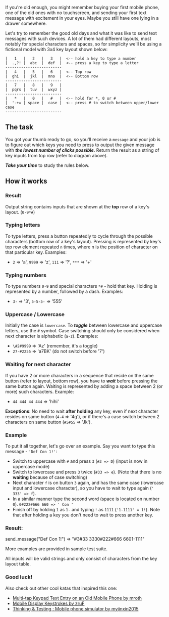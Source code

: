 If you're old enough, you might remember buying your first mobile phone, one of the old ones with no touchscreen, and 
sending your first text message with excitement in your eyes. Maybe you still have one lying in a drawer somewhere.

Let's try to remember the good old days and what it was like to send text messages with such devices. A lot of them had 
different layouts, most notably for special characters and spaces, so for simplicity we'll be using a fictional model 
with 3x4 key layout shown below:


```-------------------------
|   1   |   2   |   3   |  <-- hold a key to type a number
|  .,?! |  abc  |  def  |  <-- press a key to type a letter
-------------------------
|   4   |   5   |   6   |  <-- Top row
|  ghi  |  jkl  |  mno  |  <-- Bottom row
-------------------------
|   7   |   8   |   9   |
|  pqrs |  tuv  |  wxyz |
-------------------------
|   *   |   0   |   #   |  <-- hold for *, 0 or #
|  '-+= | space |  case |  <-- press # to switch between upper/lower case
-------------------------
```

## The task

You got your thumb ready to go, so you'll receive a `message` and your job is to figure out which keys you need to press 
to output the given message with _**the lowest number of clicks possible**_. Return the result as a string of key inputs from top row (refer to diagram above).

_**Take your time**_ to study the rules below.

## How it works

### Result

Output string contains inputs that are shown at the **top** row of a key's layout. (`0-9*#`)

### Typing letters

To type letters, press a button repeatedly to cycle through the possible characters (bottom row of a key's layout). 
Pressing is represented by key's top row element repeated `n` times, where n is the position of character on that 
particular key. Examples:

* `2` => 'a', `9999` => 'z', `111` => '?', `***` => '+'

### Typing numbers

To type numbers `0-9` and special characters `*#` - hold that key. Holding is represented by a number, followed by a 
dash. Examples:

* `3-` => '3', `5-5-5-` => '555'

### Uppercase / Lowercase

Initially the case is `lowercase`. To **_toggle_** between lowercase and uppercase letters, use the `#` symbol. 
Case switching should only be considered when next character is alphabetic (`a-z`). Examples:

* `\#2#9999` => 'Az' (remember, it's a toggle)
* `27-#2255` => 'a7BK' (do not switch before '7')

### Waiting for next character

If you have 2 or more characters in a sequence that reside on the same button (refer to layout, bottom row), you have 
to **_wait_** before pressing the same button again. Waiting is represented by adding a space between 2 (or more) 
such characters. Example:

* `44 444 44 444` => 'hihi'

**Exceptions**: No need to wait **after holding** any key, even if next character resides on same button (`4-4` => '4g'), 
or if there's a case switch between 2 characters on same button (`#5#55` => 'Jk').

### Example

To put it all together, let's go over an example. Say you want to type this message - `'Def Con 1!'`:

* Switch to uppercase with `#` and press `3` (`#3 => D`) (input is now in uppercase mode)
* Switch to lowercase and press `3` twice (`#33 => e`). (Note that there is no **waiting** because of case switching)
* Next character `f` is on button `3` again, and has the same case (lowercase input and lowercase character), so you 
have to wait to type again (`' 333' => f`).
* In a similar manner type the second word (space is located on number `0`). `0#222#666 660 => ' Con '`
* Finish off by holding `1` as `1-` and typing `!` as `1111` (`'1-1111' = 1!`). Note that after holding a key you 
don't need to wait to press another key.

### Result:

send_message("Def Con 1!") => "#3#33 3330#222#666 6601-1111"

More examples are provided in sample test suite.

All inputs will be valid strings and only consist of characters from the key layout table.

### Good luck!

Also check out other cool katas that inspired this one:

* [Multi-tap Keypad Text Entry on an Old Mobile Phone by mroth](https://www.codewars.com/kata/multi-tap-keypad-text-entry-on-an-old-mobile-phone)
* [Mobile Display Keystrokes by zruF](https://www.codewars.com/kata/mobile-display-keystrokes)
* [Thinking & Testing : Mobile phone simulator by myjinxin2015](https://www.codewars.com/kata/thinking-and-testing-mobile-phone-simulator)